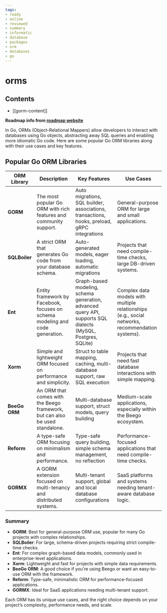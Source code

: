 ```yaml
---
tags:
- ready
- online
- reviewed
- summary
- informatic
- database
- packages
- orm
- databases
- go
---
```


# orms

## Contents

- [[gorm-content]]

__Roadmap info from [roadmap website](https://roadmap.sh/golang/orms)__

In Go, ORMs (Object-Relational Mappers) allow developers to interact with databases using Go objects, abstracting away SQL queries and enabling more idiomatic Go code. Here are some popular Go ORM libraries along with their use cases and key features.

## Popular Go ORM Libraries

| __ORM Library__ | __Description__ | __Key Features__ | __Use Cases__ |
|-----------------|-----------------|------------------|---------------|
| __GORM__        | The most popular Go ORM with rich features and community support. | Auto migrations, SQL builder, associations, transactions, hooks, preload, gRPC integrations | General-purpose ORM for large and small applications. |
| __SQLBoiler__   | A strict ORM that generates Go code from your database schema. | Auto-generated models, eager loading, automatic migrations | Projects that need compile-time checks, large DB-driven systems. |
| __Ent__         | Entity framework by Facebook, focuses on schema modeling and code generation. | Graph-based modeling, schema generation, advanced query API, supports SQL dialects (MySQL, Postgres, SQLite) | Complex data models with multiple relationships (e.g., social networks, recommendation systems). |
| __Xorm__        | Simple and lightweight ORM focused on performance and simplicity. | Struct to table mapping, caching, multi-database support, raw SQL execution | Projects that need fast database interactions with simple mapping. |
| __BeeGo ORM__   | An ORM that comes with the Beego framework, but can also be used standalone. | Multi-database support, struct models, query building | Medium-scale applications, especially within the Beego ecosystem. |
| __Reform__      | A type-safe ORM focusing on minimalism and performance. | Type-safe query building, simple schema management, no reflection | Performance-focused applications that need compile-time checks. |
| __GORMX__       | A GORM extension focused on multi-tenancy and distributed systems. | Multi-tenant support, global and local database configurations | SaaS platforms and systems needing tenant-aware database logic. |

### Summary

- __GORM__: Best for general-purpose ORM use, popular for many Go projects with complex relationships.
- __SQLBoiler__: For large, schema-driven projects requiring strict compile-time checks.
- __Ent__: For complex graph-based data models, commonly used in enterprise-level applications.
- __Xorm__: Lightweight and fast for projects with simple data requirements.
- __BeeGo ORM__: A good choice if you're using Beego or want an easy-to-use ORM with the framework.
- __Reform__: Type-safe, minimalistic ORM for performance-focused applications.
- __GORMX__: Ideal for SaaS applications needing multi-tenant support.

Each ORM has its unique use cases, and the right choice depends on your project’s complexity, performance needs, and scale.
